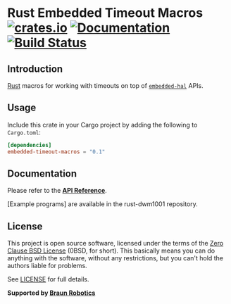 # Rust Embedded Timeout Macros [![crates.io](https://img.shields.io/crates/v/embedded-timeout-macros.svg)](https://crates.io/crates/embedded-timeout-macros) [![Documentation](https://docs.rs/embedded-timeout-macros/badge.svg)](https://docs.rs/embedded-timeout-macros) [![Build Status](https://travis-ci.com/braun-embedded/rust-embedded-timeout-macros.svg?branch=master)](https://travis-ci.org/braun-embedded/rust-embedded-timeout-macros)

## Introduction

[Rust] macros for working with timeouts on top of [`embedded-hal`] APIs.

[Rust]: https://www.rust-lang.org/
[`embedded-hal`]: https://crates.io/crates/embedded-hal


## Usage

Include this crate in your Cargo project by adding the following to `Cargo.toml`:
```toml
[dependencies]
embedded-timeout-macros = "0.1"
```


## Documentation

Please refer to the **[API Reference]**.

[Example programs] are available in the rust-dwm1001 repository.

[API Reference]: https://docs.rs/embedded-timeout-macros


## License

This project is open source software, licensed under the terms of the [Zero Clause BSD License][] (0BSD, for short). This basically means you can do anything with the software, without any restrictions, but you can't hold the authors liable for problems.

See [LICENSE] for full details.

[Zero Clause BSD License]: https://opensource.org/licenses/FPL-1.0.0
[LICENSE]: https://github.com/braun-robotics/rust-embedded-timeout-macros/blob/master/LICENSE


**Supported by [Braun Robotics](https://braun-robotics.com/)**

